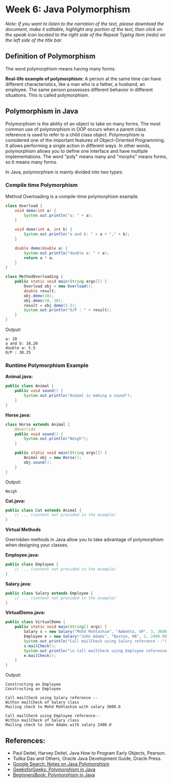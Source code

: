# Week 6: Java Polymorphism

*Note: If you want to listen to the narration of the text, please download the document, make it editable, highlight any portion of the text, then click on the speak icon located to the right side of the Repeat Typing Item (redo) on the left side of the title bar.*

## Definition of Polymorphism

The word polymorphism means having many forms.

**Real-life example of polymorphism:**
A person at the same time can have different characteristics, like a man who is a father, a husband, an employee. The same person possesses different behavior in different situations. This is called polymorphism.

## Polymorphism in Java

Polymorphism is the ability of an object to take on many forms. The most common use of polymorphism in OOP occurs when a parent class reference is used to refer to a child class object. Polymorphism is considered one of the important features of Object-Oriented Programming. It allows performing a single action in different ways. In other words, polymorphism allows you to define one interface and have multiple implementations. The word "poly" means many and "morphs" means forms, so it means many forms.

In Java, polymorphism is mainly divided into two types:

### Compile time Polymorphism
Method Overloading is a compile-time polymorphism example.

```java
class Overload {
    void demo(int a) {
        System.out.println("a: " + a);
    }

    void demo(int a, int b) {
        System.out.println("a and b: " + a + "," + b);
    }

    double demo(double a) {
        System.out.println("double a: " + a);
        return a * a;
    }
}

class MethodOverloading {
    public static void main(String args[]) {
        Overload obj = new Overload();
        double result;
        obj.demo(10);
        obj.demo(10, 20);
        result = obj.demo(5.5);
        System.out.println("O/P : " + result);
    }
}
```

Output:

```
a: 10
a and b: 10,20
double a: 5.5
O/P : 30.25
```

### Runtime Polymorphism Example

**Animal.java:**
```java
public class Animal {
    public void sound() {
        System.out.println("Animal is making a sound");
    }
}
```

**Horse.java:**
```java
class Horse extends Animal {
    @Override
    public void sound() {
        System.out.println("Neigh");
    }

    public static void main(String args[]) {
        Animal obj = new Horse();
        obj.sound();
    }
}
```

Output:

```
Neigh
```

**Cat.java:**
```java
public class Cat extends Animal {
    // ... (content not provided in the example)
}
```

**Virtual Methods**

Overridden methods in Java allow you to take advantage of polymorphism when designing your classes.

**Employee.java:**
```java
public class Employee {
    // ... (content not provided in the example)
}
```

**Salary.java:**
```java
public class Salary extends Employee {
    // ... (content not provided in the example)
}
```

**VirtualDemo.java:**
```java
public class VirtualDemo {
    public static void main(String[] args) {
        Salary s = new Salary("Mohd Mohtashim", "Ambehta, UP", 3, 3600.00);
        Employee e = new Salary("John Adams", "Boston, MA", 2, 2400.00);
        System.out.println("Call mailCheck using Salary reference --");
        s.mailCheck();
        System.out.println("\n Call mailCheck using Employee reference--");
        e.mailCheck();
    }
}
```

Output:

```
Constructing an Employee
Constructing an Employee

Call mailCheck using Salary reference --
Within mailCheck of Salary class
Mailing check to Mohd Mohtashim with salary 3600.0

Call mailCheck using Employee reference--
Within mailCheck of Salary class
Mailing check to John Adams with salary 2400.0
```

## References:

- Paul Deitel, Harvey Deitel, Java How to Program Early Objects, Pearson.
- Tulika Das and Others, Oracle Java Development Guide, Oracle Press.
- [Google Search: Notes on Java Polymorphism](https://www.google.com/search?q=Notes+on+Java+Polymorphism&rlz=1C1CHBF_enCA900CA900&oq=Notes+&aqs=chrome.0.69i59j69i57j0l2j46l3j0.4798j0j8&sourceid=chrome&ie=UTF-8)
- [GeeksforGeeks: Polymorphism in Java](https://www.geeksforgeeks.org/polymorphism-in-java/)
- [BeginnersBook: Polymorphism in Java](https://beginnersbook.com/2013/03/polymorphism-in-java/)
